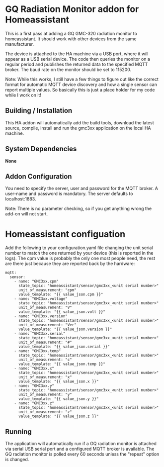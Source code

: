 # GQ Radiation Monitor addon for Homeassistant

This is a first pass at adding a GQ GMC-320 radiation monitor to homeassistant. It should work with other devices from the same manufacturer.

The device is attached to the HA machine via a USB port, where it will appear as a USB serial device. The code then queries the monitor on a regular period and publishes the returned data to the specified MQTT broker. The baud rate on the monitor should be set to 115200.

Note: While this works, I still have a few things to figure out like the correct format for automatic MQTT device discovery and how a single sensor can report multiple values. So basically this is just a place holder for my code while I work on it!

## Building / Installation

This HA addon will automatically add the build tools, download the latest source, compile, install and run the gmc3xx application on the local HA machine.

## System Dependencies

**None**

## Addon Configuration

You need to specify the server, user and password for the MQTT broker. A user-name and password is mandatory. The server defaults to localhost:1883.

Note: There is no parameter checking, so if you get anything wrong the add-on will not start.

# Homeassistant configuation
Add the following to your configuration.yaml file changing the unit serial number to match the one returned by your device (this is reported in the logs). The cpm value is probably the only one most people need, the rest are there just because they are reported back by the hardware:

```
mqtt:
  sensor:
    - name: "GMC3xx.cpm"
      state_topic: "homeassistant/sensor/gmc3xx_<unit serial number>"
      unit_of_measurement: "cpm"
      value_template: "{{ value_json.cpm }}"
    - name: "GMC3xx.voltage"
      state_topic: "homeassistant/sensor/gmc3xx_<unit serial number>"
      unit_of_measurement: "V"
      value_template: "{{ value_json.volt }}"
    - name: "GMC3xx.version"
      state_topic: "homeassistant/sensor/gmc3xx_<unit serial number>"
      unit_of_measurement: "Ver"
      value_template: "{{ value_json.version }}"
    - name: "GMC3xx.serial"
      state_topic: "homeassistant/sensor/gmc3xx_<unit serial number>"
      unit_of_measurement: "#"
      value_template: "{{ value_json.serial }}"
    - name: "GMC3xx.temp"
      state_topic: "homeassistant/sensor/gmc3xx_<unit serial number>"
      unit_of_measurement: "c"
      value_template: "{{ value_json.temp }}"
    - name: "GMC3xx.x"
      state_topic: "homeassistant/sensor/gmc3xx_<unit serial number>"
      unit_of_measurement: "x"
      value_template: "{{ value_json.x }}"
    - name: "GMC3xx.y"
      state_topic: "homeassistant/sensor/gmc3xx_<unit serial number>"
      unit_of_measurement: "y"
      value_template: "{{ value_json.y }}"
    - name: "GMC3xx.z"
      state_topic: "homeassistant/sensor/gmc3xx_<unit serial number>"
      unit_of_measurement: "z"
      value_template: "{{ value_json.z }}"
```

## Running

The application will automatically run if a GQ radiation monitor is attached via serial USB serial port and a configured MQTT broker is available.
The GQ radiation monitor is polled every 60 seconds unless the "repeat" option is changed.
